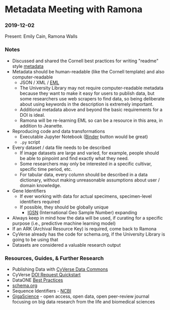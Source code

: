 # Metadata Meeting with Ramona
### 2019-12-02

Present: Emily Cain, Ramona Walls

### Notes

* Discussed and shared the Cornell best practices for writing "readme" style [metadata](https://data.research.cornell.edu/content/readme)
* Metadata should be human-readable (like the Cornell template) and also computer-readable
    * JSON / XML / [EML](https://www.dataone.org/software-tools/tags/EML)
    * The University Library may not require computer-readable metadata because they want to make it easy for users to publish data, but some researchers use web scrapers to find data, so being deliberate about using keywords in the description is extremely important.
    * Additional metadata above and beyond the basic requirements for a DOI is ideal.
    * Ramona will be re-learning EML so can be a resource in this area, in addition to Jeanette.
* Reproducing code and data transformations
    * Executable Jupyter Notebook ([Binder](https://mybinder.org/) button would be great)
    * `.py` script
* Every dataset / data file needs to be described
    * If image datasets are large and varied, for example, people should be able to pinpoint and find exactly what they need. 
    * Some researchers may only be interested in a specific cultivar, specific time period, etc.
    * For tabular data, every column should be described in a data dictionary, without making unreasonable assumptions about user / domain knowledge. 
* Gene Identifiers
    * If ever working with data for actual specimens, specimen-level identifiers required
    * If possible, they should be globally unique
        * [IGSN](http://www.geosamples.org/aboutigsn) (International Geo Sample Number) expanding
* Always keep in mind how the data will be used, if curating for a specific purpose (i.e., predictive machine learning model)
* If an ARK (Archival Resource Key) is required, come back to Ramona
* CyVerse already has the code for schema.org, if the University Library is going to be using that
* Datasets are considered a valuable research output

### Resources, Guides, & Further Research
* Publishing Data with [CyVerse Data Commons](https://wiki.cyverse.org/wiki/display/DC/Publishing+Data+through+the+Data+Commons)
* CyVerse [DOI Request Quickstart](https://cyverse-doi-request-quickstart.readthedocs-hosted.com/en/latest/organize.html)
* DataONE [Best Practices](https://www.dataone.org/best-practices)
* [schema.org](http://schema.org/)
* Sequence Identifiers - [NCBI](https://www.ncbi.nlm.nih.gov/genbank/sequenceids/)
* [GigaScience](https://academic.oup.com/gigascience) - open access, open data, open peer-review journal focusing on big data research from the life and biomedical sciences
